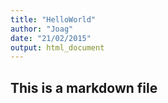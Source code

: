 ```yaml
---
title: "HelloWorld"
author: "Joag"
date: "21/02/2015"
output: html_document
---
```


## This is a markdown file